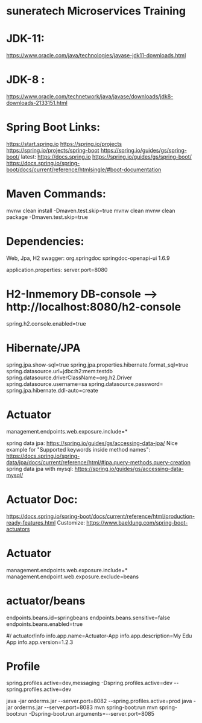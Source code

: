 # suneratech Microservices Training

# JDK-11:
https://www.oracle.com/java/technologies/javase-jdk11-downloads.html

# JDK-8 : 
https://www.oracle.com/technetwork/java/javase/downloads/jdk8-downloads-2133151.html

# Spring Boot Links:
https://start.spring.io
https://spring.io/projects
https://spring.io/projects/spring-boot
https://spring.io/guides/gs/spring-boot/
latest: https://docs.spring.io
https://spring.io/guides/gs/spring-boot/
https://docs.spring.io/spring-boot/docs/current/reference/htmlsingle/#boot-documentation


# Maven Commands:
mvnw clean install -Dmaven.test.skip=true
mvnw clean
mvnw clean package -Dmaven.test.skip=true

# Dependencies: 
Web, Jpa, H2
swagger:
		<dependency>
			<groupId>org.springdoc</groupId>
			<artifactId>springdoc-openapi-ui</artifactId>
			<version>1.6.9</version>
		</dependency>
		
application.properties:
server.port=8080

# H2-Inmemory DB-console --> http://localhost:8080/h2-console
spring.h2.console.enabled=true
# Hibernate/JPA
spring.jpa.show-sql=true
spring.jpa.properties.hibernate.format_sql=true
spring.datasource.url=jdbc:h2:mem:testdb
spring.datasource.driverClassName=org.h2.Driver
spring.datasource.username=sa
spring.datasource.password=
spring.jpa.hibernate.ddl-auto=create

# Actuator
management.endpoints.web.exposure.include=*

spring data jpa:
https://spring.io/guides/gs/accessing-data-jpa/
Nice example for "Supported keywords inside method names":
https://docs.spring.io/spring-data/jpa/docs/current/reference/html/#jpa.query-methods.query-creation
spring data jpa with mysql:
https://spring.io/guides/gs/accessing-data-mysql/

# Actuator Doc:
https://docs.spring.io/spring-boot/docs/current/reference/html/production-ready-features.html
Customize: 
https://www.baeldung.com/spring-boot-actuators

# Actuator
management.endpoints.web.exposure.include=*
management.endpoint.web.exposure.exclude=beans

# actuator/beans
endpoints.beans.id=springbeans
endpoints.beans.sensitive=false
endpoints.beans.enabled=true

#/ actuator/info
info.app.name=Actuator-App
info.app.description=My Edu App
info.app.version=1.2.3

# Profile
spring.profiles.active=dev,messaging
-Dspring.profiles.active=dev
--spring.profiles.active=dev

java -jar orderms.jar --server.port=8082 --spring.profiles.active=prod
java -jar orderms.jar --server.port=8083
mvn spring-boot:run
mvn spring-boot:run -Dspring-boot.run.arguments=--server.port=8085
